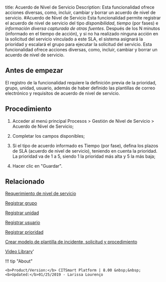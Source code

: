 title: Acuerdo de Nivel de Servicio
Description: Esta funcionalidad ofrece acciones diversas, como, incluir, cambiar y borrar un acuerdo de nivel de servicio. 
#Acuerdo de Nivel de Servicio
Esta funcionalidad permite registrar el acuerdo de nivel de servicio del tipo *disponibilidad*, *tiempo* (por fases) e *información diversa capturada de otras fuentes*. 
Después de los N minutos (informado en el tiempo de acción), y si no ha realizado ninguna acción en la solicitud del servicio vinculado a este SLA, el sistema asignará la prioridad y escalará el grupo para ejecutar la solicitud del servicio.
Esta funcionalidad ofrece acciones diversas, como, incluir, cambiar y borrar un acuerdo de nivel de servicio.

Antes de empezar
----------------

El registro de la funcionalidad requiere la definición previa de la prioridad,
grupo, unidad, usuario, además de haber definido las plantillas de correo
electrónico y requisitos de acuerdo de nivel de servicio.

Procedimiento
-------------

1.  Acceder al menú principal Procesos \> Gestión de Nivel de Servicio \>
    Acuerdo de Nivel de Servicio;

2.  Completar los campos disponibles;

3.  Si el tipo de acuerdo informado es Tiempo (por fase), defina los plazos de
    SLA (acuerdo de nivel de servicio), teniendo en cuenta la prioridad. La
    prioridad va de 1 a 5, siendo 1 la prioridad más alta y 5 la más baja;

4.  Hacer clic en "Guardar".

Relacionado
-----------

[Requerimiento de nivel de servicio](/es-es/citsmart-esp-8/processes/service-level/use/service-level-requirement.html)

[Registrar grupo](/es-es/citsmart-esp-8/initial-settings/access-settings/user/register-groups.html)

[Registrar unidad](/es-es/citsmart-esp-8/platform-administration/region-and-language/register-unit.html)

[Registrar usuario](/es-es/citsmart-esp-8/initial-settings/access-settings/user/users.html)

[Registrar prioridad](/es-es/citsmart-esp-8/processes/portfolio-and-catalog/configuration/register-priority.html)

[Crear modelo de plantilla de incidente, solicitud y procedimiento](/es-es/citsmart-esp-8/processes/tickets/configuration/create-template-of-ticket.html)

<i class='fa fa-youtube-play  fa-2x' style='color:#97ce17;vertical-align: middle;'> </i> [Video Library](https://www.youtube.com/playlist?list=PLB5qK2uzf2RMjX0O3lujZJk298ZUVu21l)'

!!! tip "About"

    <b>Product/Version:</b> CITSmart Platform | 8.00 &nbsp;&nbsp;
    <b>Updated:</b>01/25/2019 - Larissa Lourenço
